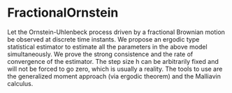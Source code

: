 # FractionalOrnstein
Let the Ornstein-Uhlenbeck process driven by a fractional Brownian motion be observed at discrete time instants. We propose an ergodic type statistical estimator to estimate all the parameters  in the above model simultaneously. We prove the strong consistence and the rate of convergence of the estimator. The step size h can be arbitrarily fixed and will not be forced to go zero, which is usually a reality. The tools to use are the generalized moment approach (via ergodic theorem) and the Malliavin calculus.
